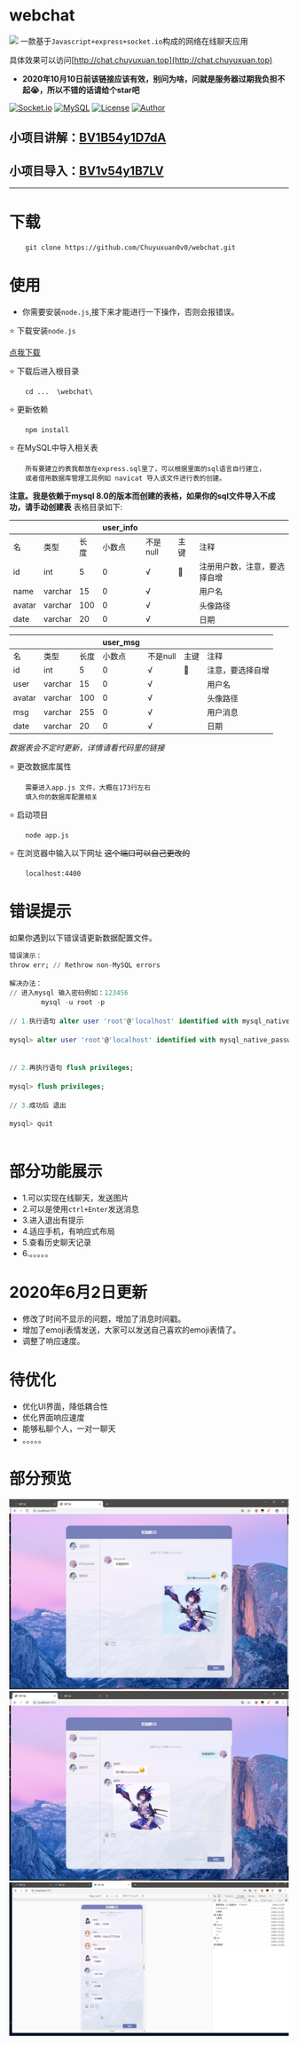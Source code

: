 # webchat
![](http://chat.chuyuxuan.xyz:4400/images/logo.ico)
一款基于`Javascript+express+socket.io`构成的网络在线聊天应用 

具体效果可以访问[http://chat.chuyuxuan.top](http://chat.chuyuxuan.top) 

+ **2020年10月10日前该链接应该有效，别问为啥，问就是服务器过期我负担不起😭，所以不错的话请给个star吧**



[![Socket.io](https://img.shields.io/badge/socket.io-2.0-ff69b4)](https://socket.io/)
[![MySQL](https://img.shields.io/badge/MySQL-8.0-ff69b4)](https://www.mysql.com/downloads/)
[![License](https://img.shields.io/badge/License-MIT-ff69b4.svg)](https://github.com/aermin/ghChat/blob/master/LICENSE)
[![Author](https://img.shields.io/badge/Author-Chuyuxuan0v0-ff69b4)](https://github.com/chuyuxuan0v0)



## 小项目讲解：[BV1B54y1D7dA](https://www.bilibili.com/video/BV1B54y1D7dA/)
## 小项目导入：[BV1v54y1B7LV](https://www.bilibili.com/video/BV1v54y1B7LV/)

---

# 下载

        git clone https://github.com/Chuyuxuan0v0/webchat.git

# 使用

+ 你需要安装`node.js`,接下来才能进行一下操作，否则会报错误。

⭐ 下载安装`node.js`
        
[点我下载](https://nodejs.org/en/download/)

        
⭐ 下载后进入根目录
        
        cd ...  \webchat\


⭐ 更新依赖

        npm install 
        
⭐ 在MySQL中导入相关表

        所有要建立的表我都放在express.sql里了，可以根据里面的sql语言自行建立，
        或者借用数据库管理工具例如 navicat 导入该文件进行表的创建。
**注意。我是依赖于mysql 8.0的版本而创建的表格，如果你的sql文件导入不成功，请手动创建表**
表格目录如下:

||||user_info||||
|:-|:-|:-|:-|:-|:-|:-|
|名|类型|长度|小数点|不是null|主键|注释|
|id|int|5|0|√|🔑|注册用户数，注意，要选择自增|
|name|varchar|15|0|√||用户名|
|avatar|varchar|100|0|√||头像路径|
|date|varchar|20|0|√||日期|

||||user_msg||||
|:-|:-|:-|:-|:-|:-|:-|
|名|类型|长度|小数点|不是null|主键|注释|
|id|int|5|0|√|🔑|注意，要选择自增|
|user|varchar|15|0|√||用户名|
|avatar|varchar|100|0|√||头像路径|
|msg|varchar|255|0|√||用户消息|
|date|varchar|20|0|√||日期|


*数据表会不定时更新，详情请看代码里的链接*

⭐ 更改数据库属性

        需要进入app.js 文件，大概在173行左右
        填入你的数据库配置相关


⭐ 启动项目

        node app.js

⭐ 在浏览器中输入以下网址 ~~这个端口可以自己更改的~~

        localhost:4400 


# 错误提示

如果你遇到以下错误请更新数据配置文件。
```sql        
错误演示：
throw err; // Rethrow non-MySQL errors

解决办法：
// 进入mysql 输入密码例如：123456
        mysql -u root -p 

// 1.执行语句 alter user 'root'@'localhost' identified with mysql_native_password by 密码;

mysql> alter user 'root'@'localhost' identified with mysql_native_password by '123456';


// 2.再执行语句 flush privileges;

mysql> flush privileges;

// 3.成功后 退出

mysql> quit
       
```


# 部分功能展示
+ 1.可以实现在线聊天，发送图片
+ 2.可以是使用`ctrl+Enter`发送消息
+ 3.进入退出有提示
+ 4.适应手机，有响应式布局
+ 5.查看历史聊天记录
+ 6.。。。。。

# 2020年6月2日更新
+ 修改了时间不显示的问题，增加了消息时间戳。
+ 增加了emoji表情发送，大家可以发送自己喜欢的emoji表情了。
+ 调整了响应速度。

# 待优化
- 优化UI界面，降低耦合性
- 优化界面响应速度
- 能够私聊个人，一对一聊天
- 。。。。。

# 部分预览

![](cover1.jpg)
![](cover2.jpg)
![](cover3.jpg)
